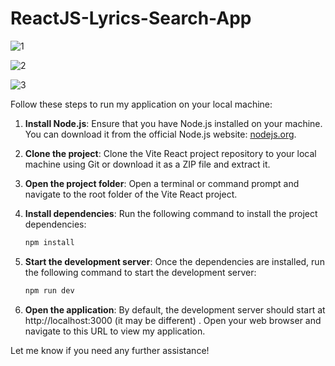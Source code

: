 ﻿# ReactJS-Lyrics-Search-App

![1](https://github.com/AmmarAbdoh/ReactJS-Lyrics-Search-App/assets/90091361/c748f24f-b22a-4327-a188-8e8e0472daf7)

![2](https://github.com/AmmarAbdoh/ReactJS-Lyrics-Search-App/assets/90091361/d0f9dbf4-27d3-45bf-b604-87c7def2b6f4)

![3](https://github.com/AmmarAbdoh/ReactJS-Lyrics-Search-App/assets/90091361/c9a6e732-1464-4f26-b044-c697f3d4ffa1)

Follow these steps to run my application on your local machine:

1. **Install Node.js**: Ensure that you have Node.js installed on your machine. You can download it from the official Node.js website: [nodejs.org](https://nodejs.org).

2. **Clone the project**: Clone the Vite React project repository to your local machine using Git or download it as a ZIP file and extract it.

3. **Open the project folder**: Open a terminal or command prompt and navigate to the root folder of the Vite React project.

4. **Install dependencies**: Run the following command to install the project dependencies:

   ```bash
   npm install

4. **Start the development server**: Once the dependencies are installed, run the following command to start the development server:

   ```bash
   npm run dev

5. **Open the application**: By default, the development server should start at http://localhost:3000 (it may be different) . Open your web browser and navigate to this URL to view my application.

Let me know if you need any further assistance!
